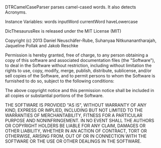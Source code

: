 DTRCamelCaseParser parses camel-cased words. It also detects Acronyms. 

Instance Variables:
	words				<Collection>
	inputWord			<Collection>
	currentWord		<WriteStream>
	haveLowercase	<Boolean>

DicThesaurusRex is released under the MIT License (MIT)

Copyright (c) 2013 Daniel Neuschäfer-Rube, Suhanyaa Nitkunanantharajah, Jaqueline Pollak and Jakob Reschke

Permission is hereby granted, free of charge, to any person obtaining a copy
of this software and associated documentation files (the "Software"), to deal
in the Software without restriction, including without limitation the rights
to use, copy, modify, merge, publish, distribute, sublicense, and/or sell
copies of the Software, and to permit persons to whom the Software is
furnished to do so, subject to the following conditions:

The above copyright notice and this permission notice shall be included in
all copies or substantial portions of the Software.

THE SOFTWARE IS PROVIDED "AS IS", WITHOUT WARRANTY OF ANY KIND, EXPRESS OR
IMPLIED, INCLUDING BUT NOT LIMITED TO THE WARRANTIES OF MERCHANTABILITY,
FITNESS FOR A PARTICULAR PURPOSE AND NONINFRINGEMENT. IN NO EVENT SHALL THE
AUTHORS OR COPYRIGHT HOLDERS BE LIABLE FOR ANY CLAIM, DAMAGES OR OTHER
LIABILITY, WHETHER IN AN ACTION OF CONTRACT, TORT OR OTHERWISE, ARISING FROM,
OUT OF OR IN CONNECTION WITH THE SOFTWARE OR THE USE OR OTHER DEALINGS IN
THE SOFTWARE.